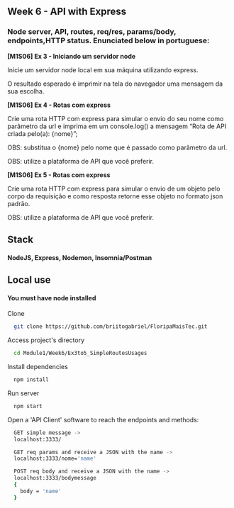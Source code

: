 
## Week 6 - API with Express

### Node server, API, routes, req/res, params/body, endpoints,HTTP status. Enunciated below in portuguese:

**[M1S06] Ex 3 - Iniciando um servidor node**

Inicie um servidor node local em sua máquina utilizando express.

O resultado esperado é imprimir na tela do navegador uma mensagem da sua escolha.

**[M1S06] Ex 4 - Rotas com express**

Crie uma rota HTTP com express para simular o envio do seu nome como parâmetro da url e imprima em um console.log() a mensagem “Rota de API criada pelo(a): {nome}”;

OBS: substitua o {nome} pelo nome que é passado como parâmetro da url.

OBS: utilize a plataforma de API que você preferir.

**[M1S06] Ex 5 - Rotas com express**

Crie uma rota HTTP com express para simular o envio de um objeto pelo corpo da requisição e como resposta retorne esse objeto no formato json padrão.

OBS: utilize a plataforma de API que você preferir.
## Stack

#### NodeJS, Express, Nodemon, Insomnia/Postman
## Local use

#### You must have node installed
Clone

```bash
  git clone https://github.com/briitogabriel/FloripaMaisTec.git
```

Access project's directory

```bash
  cd Module1/Week6/Ex3to5_SimpleRoutesUsages
```

Install dependencies

```bash
  npm install
```

Run server

```bash
  npm start
```

Open a 'API Client' software to reach the endpoints and methods:

```bash
  GET simple message ->
  localhost:3333/

  GET req params and receive a JSON with the name ->
  localhost:3333/nome='name'

  POST req body and receive a JSON with the name ->
  localhost:3333/bodymessage
  {
    body = 'name'
  }
```